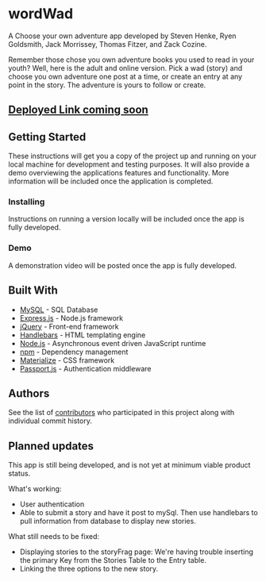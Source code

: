 # wordWad

A Choose your own adventure app developed by Steven Henke, Ryen Goldsmith, Jack Morrissey, Thomas Fitzer, and Zack Cozine.

Remember those chose you own adventure books you used to read in your youth? Well, here is the adult and online version.  Pick a wad (story) and choose you own adventure one post at a time, or create an entry at any point in the story. The adventure is yours to follow or create. 

## [Deployed Link coming soon]()

## Getting Started

These instructions will get you a copy of the project up and running on your local machine for development and testing purposes. It will also provide a demo overviewing the applications features and functionality. More information will be included once the application is completed. 

### Installing

Instructions on running a version locally will be included once the app is fully developed. 

### Demo

A demonstration video will be posted once the app is fully developed. 

## Built With

* [MySQL](https://www.mysql.com/) - SQL Database
* [Express.js](https://expressjs.com/) - Node.js framework
* [jQuery](https://jquery.com/) - Front-end framework 
* [Handlebars](https://handlebarsjs.com/) - HTML templating engine
* [Node.js](https://nodejs.org/en/) - Asynchronous event driven JavaScript runtime
* [npm](https://www.npmjs.com/) - Dependency management
* [Materialize](https://materializecss.com/) - CSS framework
* [Passport.js](http://www.passportjs.org/) - Authentication middleware


## Authors

See the list of [contributors](https://github.com/jckmrrssy/wordwad/graphs/contributors) who participated in this project along with individual commit history. 

## Planned updates

This app is still being developed, and is not yet at minimum viable product status. 

What's working:
* User authentication
* Able to submit a story and have it post to mySql.  Then use handlebars to pull information from database to display new stories.

What still needs to be fixed:
* Displaying stories to the storyFrag page:   We're having trouble inserting the primary Key from the Stories Table to the Entry table.
* Linking the three options to the new story.




